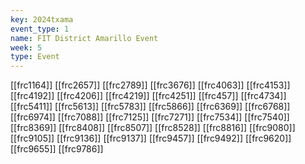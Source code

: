 ```yaml
---
key: 2024txama
event_type: 1
name: FIT District Amarillo Event
week: 5
type: Event
---
```

[[frc1164]]
[[frc2657]]
[[frc2789]]
[[frc3676]]
[[frc4063]]
[[frc4153]]
[[frc4192]]
[[frc4206]]
[[frc4219]]
[[frc4251]]
[[frc457]]
[[frc4734]]
[[frc5411]]
[[frc5613]]
[[frc5783]]
[[frc5866]]
[[frc6369]]
[[frc6768]]
[[frc6974]]
[[frc7088]]
[[frc7125]]
[[frc7271]]
[[frc7534]]
[[frc7540]]
[[frc8369]]
[[frc8408]]
[[frc8507]]
[[frc8528]]
[[frc8816]]
[[frc9080]]
[[frc9105]]
[[frc9136]]
[[frc9137]]
[[frc9457]]
[[frc9492]]
[[frc9620]]
[[frc9655]]
[[frc9786]]
